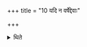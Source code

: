 +++
title = "10 यदि न वर्षेद्देवाः"

+++

<details><summary>थिते</summary>

10. If it does not rain then he should stick (the skin) on the lowest (hood) with devāḥ sapītayaḥ.  

[^1]: TS II.4.8.a.3. 
</details>
